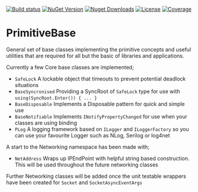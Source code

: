 [![Build status](https://ci.appveyor.com/api/projects/status/qkwacb5jf89oqs71?svg=true)](https://ci.appveyor.com/project/ekwus/primitivebase)
[![NuGet Version](https://img.shields.io/nuget/v/PrimitiveBase.svg)](https://www.nuget.org/packages?q=PrimitiveBase)
[![Nuget Downloads](https://img.shields.io/nuget/dt/PrimitiveBase.svg)](https://www.nuget.org/packages?q=PrimitiveBase)
[![License](https://img.shields.io/github/license/ekwus/PrimitiveBase.svg)](https://raw.githubusercontent.com/ekwus/PrimitiveBase/master/LICENSE)
[![Coverage](https://codecov.io/gh/ekwus/PrimitiveBase/branch/master/graph/badge.svg)](https://codecov.io/gh/ekwus/PrimitiveBase)

# PrimitiveBase

General set of base classes implementing the primitive concepts and useful utilities that are required for all but the basic of libraries and applications.

Currently a few Core base classes are implemented;

* `SafeLock`
  A lockable object that timeouts to prevent potential deadlock situations
* `BaseSyncronised`
  Providing a SyncRoot of `SafeLock` type for use with `using(SyncRoot.Enter()) { ... }`
* `BaseDisposable`
  Implements a Disposable pattern for quick and simple use
* `BaseNotifiable`
  Implements `INotifyPropertyChanged` for use when your classes are using binding
* `PLog`
  A logging framework based on `ILogger` and `ILoggerFactory` so you can use your favourite Logger such as NLog, Serilog or log4net

A start to the Networking namespace has been made with;

* `NetAddress`
  Wraps up IPEndPoint with helpful string based construction. This will be used throughout the future networking classes

Further Networking classes will be added once the unit testable wrappers have been created for `Socket` and `SocketAsyncEventArgs`
